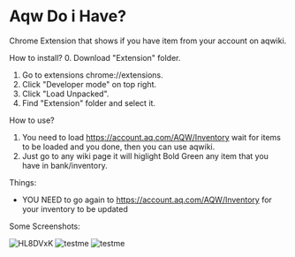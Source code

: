# Aqw Do i Have? #
Chrome Extension that shows if you have item from your account on aqwiki.

How to install?
  0. Download "Extension" folder.
  1. Go to extensions chrome://extensions.
  2. Click "Developer mode" on top right.
  3. Click "Load Unpacked".
  4. Find "Extension" folder and select it.


How to use?

1. You need to load https://account.aq.com/AQW/Inventory wait for items to be loaded and you done, then you can use aqwiki.
2. Just go to any wiki page it will higlight Bold Green any item that you have in bank/inventory.


Things:
- YOU NEED to go again to https://account.aq.com/AQW/Inventory for your inventory to be updated


Some Screenshots:

![HL8DVxK](https://user-images.githubusercontent.com/49029552/199012445-ce4163e0-4896-4234-a02a-1daca6dad27b.png)
![testme](https://user-images.githubusercontent.com/49029552/199015685-18bf1494-98f7-4519-9fb7-7a269e02785a.png)
![testme](https://user-images.githubusercontent.com/49029552/199015906-450ab325-81da-4a95-b066-80b15264327b.png)
